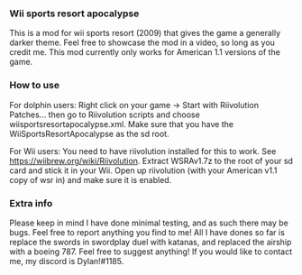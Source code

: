 ### Wii sports resort apocalypse

This is a mod for wii sports resort (2009) that gives the game a generally darker theme.
Feel free to showcase the mod in a video, so long as you credit me.
This mod currently only works for American 1.1 versions of the game.

### How to use

For dolphin users: Right click on your game -> Start with Riivolution Patches... then go to Riivolution scripts and choose wiisportsresortapocalypse.xml. Make sure that you have the WiiSportsResortApocalypse as the sd root.

For Wii users: You need to have riivolution installed for this to work. See https://wiibrew.org/wiki/Riivolution. Extract WSRAv1.7z to the root of your sd card and stick it in your Wii. Open up riivolution (with your American v1.1 copy of wsr in) and make sure it is enabled.

### Extra info

Please keep in mind I have done minimal testing, and as such there may be bugs. Feel free to report anything you find to me!
All I have dones so far is replace the swords in swordplay duel with katanas, and replaced the airship with a boeing 787.
Feel free to suggest anything! If you would like to contact me, my discord is Dylan!#1185.
